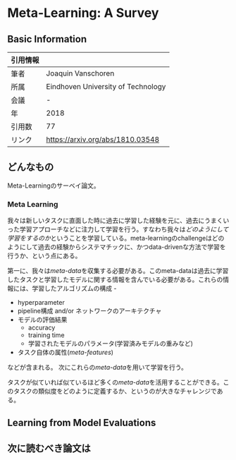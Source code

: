 # Meta-Learning: A Survey

## Basic Information

| 引用情報 |                                    |
| -------- | ---------------------------------- |
| 筆者     | Joaquin Vanschoren                 |
| 所属     | Eindhoven University of Technology |
| 会議     | -                                  |
| 年       | 2018                               |
| 引用数   | 77                                 |
| リンク   | https://arxiv.org/abs/1810.03548   |

## どんなもの

Meta-Learningのサーベイ論文。

### Meta Learning

我々は新しいタスクに直面した時に過去に学習した経験を元に、過去にうまくいった学習アプローチなどに注力して学習を行う。すなわち我々は*どのようにして学習をするのか*ということを学習している。meta-learningのchallengeはどのようにして過去の経験からシステマチックに、かつdata-drivenな方法で学習を行うか、という点にある。

第一に、我々は*meta-data*を収集する必要がある。このmeta-dataは過去に学習したタスクと学習したモデルに関する情報を含んでいる必要がある。これらの情報には、学習したアルゴリズムの構成 -

* hyperparameter
* pipeline構成 and/or ネットワークのアーキテクチャ
* モデルの評価結果
  * accuracy
  * training time
  * 学習されたモデルのパラメータ(学習済みモデルの重みなど)
* タスク自体の属性(*meta-features*)

などが含まれる。
次にこれらの*meta-data*を用いて学習を行う。

タスクが似ていれば似ているほど多くの*meta-data*を活用することができる。このタスクの類似度をどのように定義するか、というのが大きなチャレンジである。

## Learning from Model Evaluations



## 次に読むべき論文は
